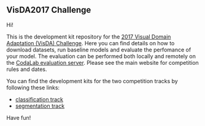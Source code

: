 ## VisDA2017 Challenge

Hi!

This is the development kit repository for the [2017 Visual Domain Adaptation (VisDA) Challenge](http://ai.bu.edu/visda-2017/). Here you can find details on how to download datasets, run baseline models and evaluate the perfomance of your model. The evaluation can be performed both locally and remotely on the [CodaLab evaluation server](https://competitions.codalab.org/). Please see the main website for competition rules and dates.

You can find the development kits for the two competition tracks by following these links:
- [classification track](classification)
- [segmentation track](segmentation) 

Have fun!
